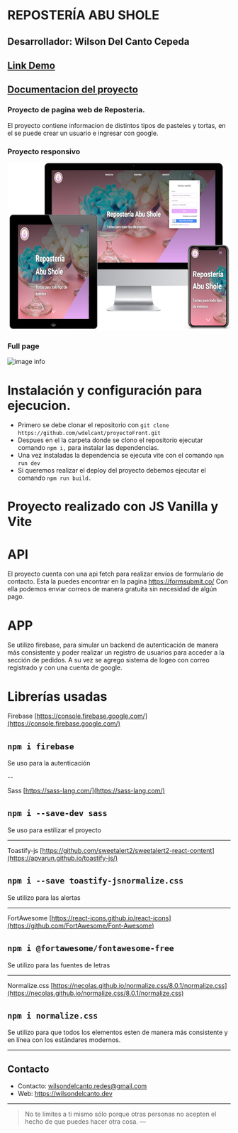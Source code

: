 # REPOSTERÍA ABU SHOLE

## Desarrollador: Wilson Del Canto Cepeda

## [Link Demo](https://proyectofront.vercel.app/)
## [Documentacion del proyecto](https://github.com/wdelcant/proyectoFront/blob/master/public/documentacion%20frontend.pdf)

### Proyecto de pagina web de Reposteria.

El proyecto contiene informacion de distintos tipos de pasteles y tortas, en el se puede crear un usuario e ingresar con google.

###  Proyecto responsivo

![image info](https://github.com/wdelcant/proyectoFront/blob/master/public/assets/images/reposteria.png)

### Full page

![image info](https://github.com/wdelcant/proyectoFront/blob/master/public/assets/images/fullpage.png)

# Instalación y configuración para ejecucion. 

- Primero se debe clonar el repositorio con ```git clone https://github.com/wdelcant/proyectoFront.git```
- Despues en el la carpeta donde se clono el repositorio ejecutar comando ```npm i,```  para instalar las dependencias.
- Una vez instaladas la dependencia se ejecuta vite con el comando ```npm run dev```
- Si queremos realizar el deploy del proyecto debemos ejecutar el comando ```npm run build.```


# Proyecto realizado con JS Vanilla y Vite

# API

El proyecto cuenta con una api fetch para realizar envíos de formulario de contacto.
Esta la puedes encontrar en la pagina https://formsubmit.co/
Con ella podemos enviar correos de manera gratuita sin necesidad de algún pago.

# APP

Se utilizo firebase, para simular un backend de autenticación de manera más consistente y 
poder realizar un registro de usuarios para acceder a la sección de pedidos.
A su vez se agrego sistema de logeo con correo registrado y con una cuenta de google.

# Librerías usadas

Firebase
[https://console.firebase.google.com/](https://console.firebase.google.com/)

## ```npm i firebase```

Se uso para la autenticación

--

Sass
[https://sass-lang.com/](https://sass-lang.com/)

## ```npm i --save-dev sass```

Se uso para estilizar el proyecto

---

Toastify-js
[https://github.com/sweetalert2/sweetalert2-react-content](https://apvarun.github.io/toastify-js/)

## ```npm i --save toastify-jsnormalize.css```

Se utilizo para las alertas

---

FortAwesome
[https://react-icons.github.io/react-icons](https://github.com/FortAwesome/Font-Awesome)

## ```npm i @fortawesome/fontawesome-free```

Se utilizo para las fuentes de letras

---

Normalize.css
[https://necolas.github.io/normalize.css/8.0.1/normalize.css](https://necolas.github.io/normalize.css/8.0.1/normalize.css)

## ```npm i normalize.css```

Se utilizo para que todos los elementos esten de manera más consistente y en línea con los estándares modernos.

---
## Contacto
- Contacto: wilsondelcanto.redes@gmail.com
- Web: https://wilsondelcanto.dev

---

> No te límites a ti mismo sólo porque otras personas no acepten el hecho de que puedes hacer otra cosa. —
